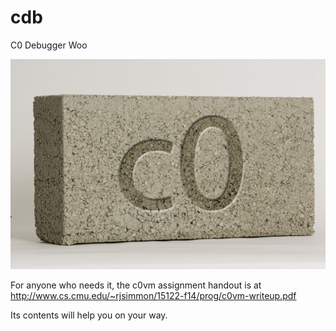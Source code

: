 # cdb
C0 Debugger Woo

![Logo](logo.png)

For anyone who needs it, the c0vm assignment handout is at http://www.cs.cmu.edu/~rjsimmon/15122-f14/prog/c0vm-writeup.pdf

Its contents will help you on your way.